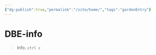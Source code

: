 ```yaml
---
{"dg-publish":true,"permalink":"/site/home/","tags":"gardenEntry"}
---
```

# DBE-info
> Info. 
`ctrl c`